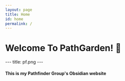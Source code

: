 ```yaml
---
layout: page
title: Home
id: home
permalink: /
---
```


# Welcome To PathGarden! 🌱

--- title: pf.png ---

#### This is my **Pathfinder** Group's Obsidian website

